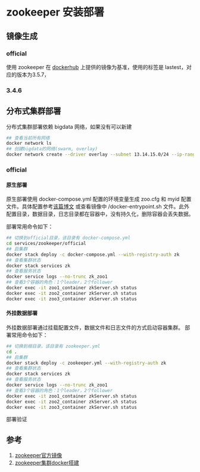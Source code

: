 # zookeeper 安装部署

## 镜像生成
### official
使用 zookeeper 在 [dockerhub][official] 上提供的镜像为基准，使用的标签是 lastest，对应的版本为3.5.7，



### 3.4.6


## 分布式集群部署
分布式集群部署依赖 bigdata 网络，如果没有可以新建
```bash
## 查看当前所有网络
docker network ls
## 创建bigdata的网络(swarm, overlay)
docker network create --driver overlay --subnet 13.14.15.0/24 --ip-range 13.14.15.0/24 --gateway 13.14.15.1 bigdata
```
### official
#### 原生部署
原生部署使用 docker-compose.yml 配置的环境变量生成 zoo.cfg 和 myid 配置文件。具体配置参考[该篇博文][zookeeper_swarm] 或查看镜像中 /docker-entrypoint.sh 文件。此外配置目录，数据目录，日志目录都在容器中，没有持久化，删除容器会丢失数据。

部署常用命令如下：
```bash
## 切换到official目录，该目录有 docker-compose.yml
cd services/zookeeper/official
## 启集群
docker stack deploy -c docker-compose.yml --with-registry-auth zk
## 查看集群状态
docker stack services zk
## 查看服务状态
docker service logs --no-trunc zk_zoo1
## 查看3个容器的角色：1个leader，2个follower
docker exec -it zoo1_container zkServer.sh status
docker exec -it zoo2_container zkServer.sh status
docker exec -it zoo3_container zkServer.sh status
```


#### 外挂数据部署
外挂数据部署通过挂载配置文件，数据文件和日志文件的方式启动容器集群。
部署常用命令如下：
```bash
## 切换到根目录，该目录有 zookeeper.yml
cd .
## 启集群
docker stack deploy -c zookeeper.yml --with-registry-auth zk
## 查看集群状态
docker stack services zk
## 查看服务状态
docker service logs --no-trunc zk_zoo1
## 查看3个容器的角色：1个leader，2个follower
docker exec -it zoo1_container zkServer.sh status
docker exec -it zoo2_container zkServer.sh status
docker exec -it zoo3_container zkServer.sh status
```


部署验证

## 参考
1. [zookeeper官方镜像](official)
2. [zookeeper集群docker搭建](zookeeper_swarm)

[official]: https://hub.docker.com/layers/zookeeper/library/zookeeper/latest/images/sha256-4844f4d1e2f8447f35218e3946a8d288894dc3a4dea360e3523f4f96cc724c08?context=explore
[zookeeper_swarm]: http://jaychang.cn/2018/05/05/Docker%E4%B8%8BZookeeper%E9%9B%86%E7%BE%A4%E6%90%AD%E5%BB%BA/